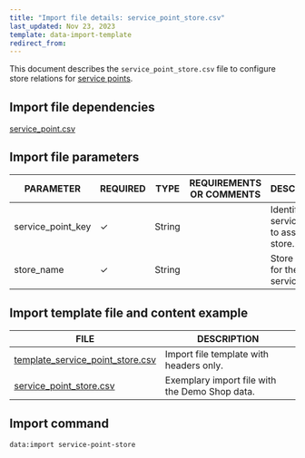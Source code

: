 ```yaml
---
title: "Import file details: service_point_store.csv"
last_updated: Nov 23, 2023
template: data-import-template
redirect_from:
---
```


This document describes the `service_point_store.csv` file to configure store relations for [service points](/docs/pbc/all/service-point-management/{{page.version}}/unified-commerce/service-points-feature-overview.html).

## Import file dependencies

[service_point.csv](/docs/pbc/all/service-point-management/{{page.version}}/unified-commerce/import-and-export-data/import-file-details-service-point.csv.html)



## Import file parameters

| PARAMETER | REQUIRED | TYPE | REQUIREMENTS OR COMMENTS | DESCRIPTION |
| --- | --- | --- | --- | --- |
| service_point_key | ✓ | String    |           | Identifier of a service point to assign to a store. |
| store_name        | ✓ | String    |            | Store relation for the service point. |


## Import template file and content example

| FILE | DESCRIPTION |
| --- | --- |
| [template_service_point_store.csv](https://spryker.s3.eu-central-1.amazonaws.com/docs/pbc/all/service-point-management/unified-commerce/import-and-export-data/service_point_store.csv.md/template_service_point_store.csv) | Import file template with headers only. |
| [service_point_store.csv](https://spryker.s3.eu-central-1.amazonaws.com/docs/pbc/all/service-point-management/unified-commerce/import-and-export-data/service_point_store.csv.md/service_point_store.csv) | Exemplary import file with the Demo Shop data. |

## Import command

```bash
data:import service-point-store
```
